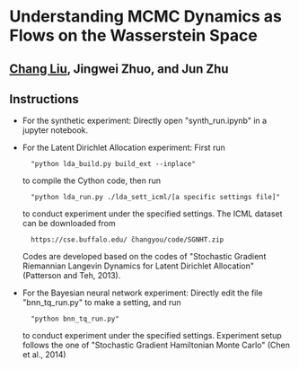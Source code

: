 # Understanding MCMC Dynamics as Flows on the Wasserstein Space
## [Chang Liu](https://github.com/chang-ml-thu), Jingwei Zhuo, and Jun Zhu

## Instructions
* For the synthetic experiment:
	Directly open "synth_run.ipynb" in a jupyter notebook.

* For the Latent Dirichlet Allocation experiment:
	First run
		
		"python lda_build.py build_ext --inplace"

	to compile the Cython code, then run

		"python lda_run.py ./lda_sett_icml/[a specific settings file]"

	to conduct experiment under the specified settings.
	The ICML dataset can be downloaded from
	
		https://cse.buffalo.edu/ ̃changyou/code/SGNHT.zip

	Codes are developed based on the codes of "Stochastic Gradient Riemannian Langevin Dynamics for Latent Dirichlet Allocation" (Patterson and Teh, 2013).

* For the Bayesian neural network experiment:
	Directly edit the file "bnn_tq_run.py" to make a setting, and run

		"python bnn_tq_run.py"
	
	to conduct experiment under the specified settings.
	Experiment setup follows the one of "Stochastic Gradient Hamiltonian Monte Carlo" (Chen et al., 2014)

